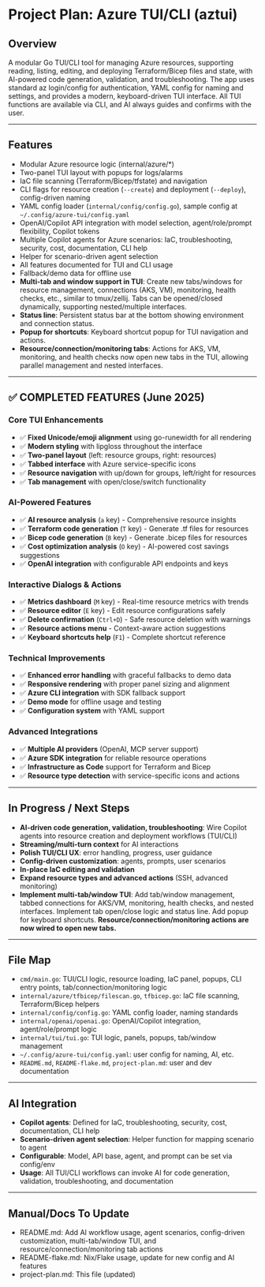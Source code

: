 # Project Plan: Azure TUI/CLI (aztui)

## Overview

A modular Go TUI/CLI tool for managing Azure resources, supporting reading, listing, editing, and deploying Terraform/Bicep files and state, with AI-powered code generation, validation, and troubleshooting. The app uses standard az login/config for authentication, YAML config for naming and settings, and provides a modern, keyboard-driven TUI interface. All TUI functions are available via CLI, and AI always guides and confirms with the user.

---

## Features

- Modular Azure resource logic (internal/azure/*)
- Two-panel TUI layout with popups for logs/alarms
- IaC file scanning (Terraform/Bicep/tfstate) and navigation
- CLI flags for resource creation (`--create`) and deployment (`--deploy`), config-driven naming
- YAML config loader (`internal/config/config.go`), sample config at `~/.config/azure-tui/config.yaml`
- OpenAI/Copilot API integration with model selection, agent/role/prompt flexibility, Copilot tokens
- Multiple Copilot agents for Azure scenarios: IaC, troubleshooting, security, cost, documentation, CLI help
- Helper for scenario-driven agent selection
- All features documented for TUI and CLI usage
- Fallback/demo data for offline use
- **Multi-tab and window support in TUI**: Create new tabs/windows for resource management, connections (AKS, VM), monitoring, health checks, etc., similar to tmux/zellij. Tabs can be opened/closed dynamically, supporting nested/multiple interfaces.
- **Status line**: Persistent status bar at the bottom showing environment and connection status.
- **Popup for shortcuts**: Keyboard shortcut popup for TUI navigation and actions.
- **Resource/connection/monitoring tabs**: Actions for AKS, VM, monitoring, and health checks now open new tabs in the TUI, allowing parallel management and nested interfaces.

---

## ✅ COMPLETED FEATURES (June 2025)

### Core TUI Enhancements
- ✅ **Fixed Unicode/emoji alignment** using go-runewidth for all rendering
- ✅ **Modern styling** with lipgloss throughout the interface
- ✅ **Two-panel layout** (left: resource groups, right: resources)
- ✅ **Tabbed interface** with Azure service-specific icons
- ✅ **Resource navigation** with up/down for groups, left/right for resources
- ✅ **Tab management** with open/close/switch functionality

### AI-Powered Features
- ✅ **AI resource analysis** (`a` key) - Comprehensive resource insights
- ✅ **Terraform code generation** (`T` key) - Generate .tf files for resources
- ✅ **Bicep code generation** (`B` key) - Generate .bicep files for resources  
- ✅ **Cost optimization analysis** (`O` key) - AI-powered cost savings suggestions
- ✅ **OpenAI integration** with configurable API endpoints and keys

### Interactive Dialogs & Actions
- ✅ **Metrics dashboard** (`M` key) - Real-time resource metrics with trends
- ✅ **Resource editor** (`E` key) - Edit resource configurations safely
- ✅ **Delete confirmation** (`Ctrl+D`) - Safe resource deletion with warnings
- ✅ **Resource actions menu** - Context-aware action suggestions
- ✅ **Keyboard shortcuts help** (`F1`) - Complete shortcut reference

### Technical Improvements
- ✅ **Enhanced error handling** with graceful fallbacks to demo data
- ✅ **Responsive rendering** with proper panel sizing and alignment
- ✅ **Azure CLI integration** with SDK fallback support
- ✅ **Demo mode** for offline usage and testing
- ✅ **Configuration system** with YAML support

### Advanced Integrations
- ✅ **Multiple AI providers** (OpenAI, MCP server support)
- ✅ **Azure SDK integration** for reliable resource operations
- ✅ **Infrastructure as Code** support for Terraform and Bicep
- ✅ **Resource type detection** with service-specific icons and actions

---

## In Progress / Next Steps

- **AI-driven code generation, validation, troubleshooting**: Wire Copilot agents into resource creation and deployment workflows (TUI/CLI)
- **Streaming/multi-turn context** for AI interactions
- **Polish TUI/CLI UX**: error handling, progress, user guidance
- **Config-driven customization**: agents, prompts, user scenarios
- **In-place IaC editing and validation**
- **Expand resource types and advanced actions** (SSH, advanced monitoring)
- **Implement multi-tab/window TUI**: Add tab/window management, tabbed connections for AKS/VM, monitoring, health checks, and nested interfaces. Implement tab open/close logic and status line. Add popup for keyboard shortcuts. **Resource/connection/monitoring actions are now wired to open new tabs.**

---

## File Map

- `cmd/main.go`: TUI/CLI logic, resource loading, IaC panel, popups, CLI entry points, tab/connection/monitoring logic
- `internal/azure/tfbicep/filescan.go`, `tfbicep.go`: IaC file scanning, Terraform/Bicep helpers
- `internal/config/config.go`: YAML config loader, naming standards
- `internal/openai/openai.go`: OpenAI/Copilot integration, agent/role/prompt logic
- `internal/tui/tui.go`: TUI logic, panels, popups, tab/window management
- `~/.config/azure-tui/config.yaml`: user config for naming, AI, etc.
- `README.md`, `README-flake.md`, `project-plan.md`: user and dev documentation

---

## AI Integration

- **Copilot agents**: Defined for IaC, troubleshooting, security, cost, documentation, CLI help
- **Scenario-driven agent selection**: Helper function for mapping scenario to agent
- **Configurable**: Model, API base, agent, and prompt can be set via config/env
- **Usage**: All TUI/CLI workflows can invoke AI for code generation, validation, troubleshooting, and documentation

---

## Manual/Docs To Update

- README.md: Add AI workflow usage, agent scenarios, config-driven customization, multi-tab/window TUI, and resource/connection/monitoring tab actions
- README-flake.md: Nix/Flake usage, update for new config and AI features
- project-plan.md: This file (updated)
